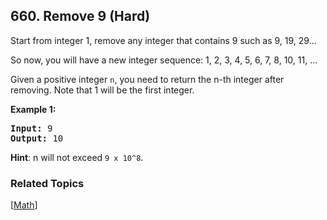 <!--|This file generated by command(leetcode description); DO NOT EDIT.    |-->
<!--+----------------------------------------------------------------------+-->
<!--|@author    Openset <openset.wang@gmail.com>                           |-->
<!--|@link      https://github.com/openset                                 |-->
<!--|@home      https://github.com/openset/leetcode                        |-->
<!--+----------------------------------------------------------------------+-->

## 660. Remove 9 (Hard)

<p>Start from integer 1, remove any integer that contains 9 such as 9, 19, 29... </p>

<p>So now, you will have a new integer sequence: 1, 2, 3, 4, 5, 6, 7, 8, 10, 11, ...</p>

<p>Given a positive integer <code>n</code>, you need to return the n-th integer after removing. Note that 1 will be the first integer.</p>

<p><b>Example 1:</b><br />
<pre><b>Input:</b> 9
<b>Output:</b> 10
</pre>
</p>

<p>
<b> Hint</b>: n will not exceed <code>9 x 10^8</code>.
</p>

### Related Topics
  [[Math](https://github.com/openset/leetcode/tree/master/tag/math/README.md)]
